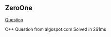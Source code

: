 ## ZeroOne

[Question](https://algospot.com/judge/problem/read/ZEROONE)

C++
Question from algospot.com
Solved in 261ms

